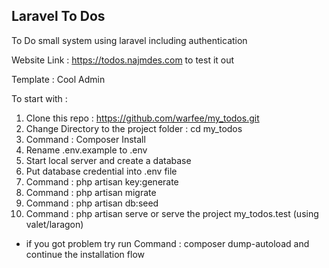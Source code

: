 ## Laravel To Dos

To Do small system using laravel including authentication

Website Link : https://todos.najmdes.com to test it out

Template : Cool Admin 


To start with :

1) Clone this repo : https://github.com/warfee/my_todos.git
2) Change Directory to the project folder : cd my_todos
3) Command : Composer Install
4) Rename .env.example to .env
5) Start local server and create a database
6) Put database credential into .env file
7) Command : php artisan key:generate
8) Command : php artisan migrate
9) Command : php artisan db:seed
10) Command : php artisan serve or serve the project my_todos.test (using valet/laragon)


* if you got problem try run Command : composer dump-autoload and continue the installation flow